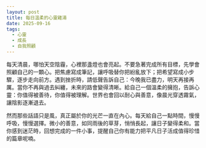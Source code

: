 ```yaml
---
layout: post
title: 每日溫柔的心靈雞湯
date: 2025-09-16
tags:
  - 心靈
  - 成長
  - 自我照顧
---
```


每天清晨，哪怕天空陰霾，心裡那盞燈也會亮起。不要急著完成所有目標，先學會照顧自己的一顆心。把焦慮寫成筆記，讓呼吸替你把紛亂放下；把希望寫成小步驟，逐步走向前方。遇到挫折時，請低聲告訴自己：今晚我已盡力，明天再接再厲。當你不再與過去糾纏，未來的路會變得清晰。給自己一個溫柔的擁抱，告訴心靈：你值得被善待，你值得被理解。世界也會回以耐心與善意，像晨光穿透霧氣，讓陰影逐漸退去。

然而那些話語只是風，真正屬於你的光芒一直在內心。每天給自己一點時間，慢慢呼吸，慢慢選擇。微小的善意，如同雨後的草芽，悄悄長起，讓日子變得柔和。當你感到迷茫時，回想完成的一件小事，提醒自己你有能力把平凡日子活成值得珍惜的篇章呢喃。